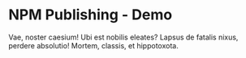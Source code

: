 # NPM Publishing - Demo

Vae, noster caesium! Ubi est nobilis eleates? Lapsus de fatalis nixus, perdere absolutio!
Mortem, classis, et hippotoxota.

